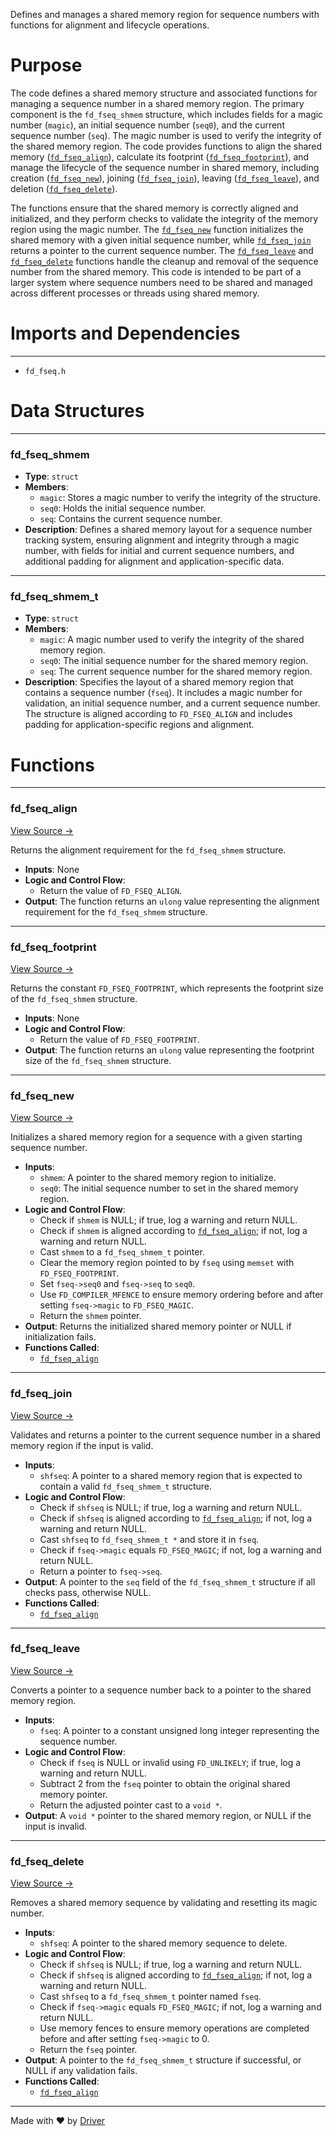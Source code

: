 <!--------------------------------------------------------------------------------->
<!-- IMPORTANT: This file is auto-generated by Driver (https://driver.ai). -------->
<!-- Manual edits may be overwritten on future commits. --------------------------->
<!--------------------------------------------------------------------------------->

Defines and manages a shared memory region for sequence numbers with functions for alignment and lifecycle operations.

# Purpose
The code defines a shared memory structure and associated functions for managing a sequence number in a shared memory region. The primary component is the `fd_fseq_shmem` structure, which includes fields for a magic number (`magic`), an initial sequence number (`seq0`), and the current sequence number (`seq`). The magic number is used to verify the integrity of the shared memory region. The code provides functions to align the shared memory ([`fd_fseq_align`](<#fd_fseq_align>)), calculate its footprint ([`fd_fseq_footprint`](<#fd_fseq_footprint>)), and manage the lifecycle of the sequence number in shared memory, including creation ([`fd_fseq_new`](<#fd_fseq_new>)), joining ([`fd_fseq_join`](<#fd_fseq_join>)), leaving ([`fd_fseq_leave`](<#fd_fseq_leave>)), and deletion ([`fd_fseq_delete`](<#fd_fseq_delete>)).

The functions ensure that the shared memory is correctly aligned and initialized, and they perform checks to validate the integrity of the memory region using the magic number. The [`fd_fseq_new`](<#fd_fseq_new>) function initializes the shared memory with a given initial sequence number, while [`fd_fseq_join`](<#fd_fseq_join>) returns a pointer to the current sequence number. The [`fd_fseq_leave`](<#fd_fseq_leave>) and [`fd_fseq_delete`](<#fd_fseq_delete>) functions handle the cleanup and removal of the sequence number from the shared memory. This code is intended to be part of a larger system where sequence numbers need to be shared and managed across different processes or threads using shared memory.
# Imports and Dependencies

---
- `fd_fseq.h`


# Data Structures

---
### fd\_fseq\_shmem
- **Type**: ``struct``
- **Members**:
    - `magic`: Stores a magic number to verify the integrity of the structure.
    - `seq0`: Holds the initial sequence number.
    - `seq`: Contains the current sequence number.
- **Description**: Defines a shared memory layout for a sequence number tracking system, ensuring alignment and integrity through a magic number, with fields for initial and current sequence numbers, and additional padding for alignment and application-specific data.


---
### fd\_fseq\_shmem\_t
- **Type**: ``struct``
- **Members**:
    - `magic`: A magic number used to verify the integrity of the shared memory region.
    - `seq0`: The initial sequence number for the shared memory region.
    - `seq`: The current sequence number for the shared memory region.
- **Description**: Specifies the layout of a shared memory region that contains a sequence number (`fseq`). It includes a magic number for validation, an initial sequence number, and a current sequence number. The structure is aligned according to `FD_FSEQ_ALIGN` and includes padding for application-specific regions and alignment.


# Functions

---
### fd\_fseq\_align<!-- {{#callable:fd_fseq_align}} -->
[View Source →](<../../../../../src/tango/fseq/fd_fseq.c#L19>)

Returns the alignment requirement for the `fd_fseq_shmem` structure.
- **Inputs**: None
- **Logic and Control Flow**:
    - Return the value of `FD_FSEQ_ALIGN`.
- **Output**: The function returns an `ulong` value representing the alignment requirement for the `fd_fseq_shmem` structure.


---
### fd\_fseq\_footprint<!-- {{#callable:fd_fseq_footprint}} -->
[View Source →](<../../../../../src/tango/fseq/fd_fseq.c#L24>)

Returns the constant `FD_FSEQ_FOOTPRINT`, which represents the footprint size of the `fd_fseq_shmem` structure.
- **Inputs**: None
- **Logic and Control Flow**:
    - Return the value of `FD_FSEQ_FOOTPRINT`.
- **Output**: The function returns an `ulong` value representing the footprint size of the `fd_fseq_shmem` structure.


---
### fd\_fseq\_new<!-- {{#callable:fd_fseq_new}} -->
[View Source →](<../../../../../src/tango/fseq/fd_fseq.c#L29>)

Initializes a shared memory region for a sequence with a given starting sequence number.
- **Inputs**:
    - ``shmem``: A pointer to the shared memory region to initialize.
    - ``seq0``: The initial sequence number to set in the shared memory region.
- **Logic and Control Flow**:
    - Check if `shmem` is NULL; if true, log a warning and return NULL.
    - Check if `shmem` is aligned according to [`fd_fseq_align`](<#fd_fseq_align>); if not, log a warning and return NULL.
    - Cast `shmem` to a `fd_fseq_shmem_t` pointer.
    - Clear the memory region pointed to by `fseq` using `memset` with `FD_FSEQ_FOOTPRINT`.
    - Set `fseq->seq0` and `fseq->seq` to `seq0`.
    - Use `FD_COMPILER_MFENCE` to ensure memory ordering before and after setting `fseq->magic` to `FD_FSEQ_MAGIC`.
    - Return the `shmem` pointer.
- **Output**: Returns the initialized shared memory pointer or NULL if initialization fails.
- **Functions Called**:
    - [`fd_fseq_align`](<#fd_fseq_align>)


---
### fd\_fseq\_join<!-- {{#callable:fd_fseq_join}} -->
[View Source →](<../../../../../src/tango/fseq/fd_fseq.c#L57>)

Validates and returns a pointer to the current sequence number in a shared memory region if the input is valid.
- **Inputs**:
    - `shfseq`: A pointer to a shared memory region that is expected to contain a valid `fd_fseq_shmem_t` structure.
- **Logic and Control Flow**:
    - Check if `shfseq` is NULL; if true, log a warning and return NULL.
    - Check if `shfseq` is aligned according to [`fd_fseq_align`](<#fd_fseq_align>); if not, log a warning and return NULL.
    - Cast `shfseq` to `fd_fseq_shmem_t *` and store it in `fseq`.
    - Check if `fseq->magic` equals `FD_FSEQ_MAGIC`; if not, log a warning and return NULL.
    - Return a pointer to `fseq->seq`.
- **Output**: A pointer to the `seq` field of the `fd_fseq_shmem_t` structure if all checks pass, otherwise NULL.
- **Functions Called**:
    - [`fd_fseq_align`](<#fd_fseq_align>)


---
### fd\_fseq\_leave<!-- {{#callable:fd_fseq_leave}} -->
[View Source →](<../../../../../src/tango/fseq/fd_fseq.c#L80>)

Converts a pointer to a sequence number back to a pointer to the shared memory region.
- **Inputs**:
    - `fseq`: A pointer to a constant unsigned long integer representing the sequence number.
- **Logic and Control Flow**:
    - Check if `fseq` is NULL or invalid using `FD_UNLIKELY`; if true, log a warning and return NULL.
    - Subtract 2 from the `fseq` pointer to obtain the original shared memory pointer.
    - Return the adjusted pointer cast to a `void *`.
- **Output**: A `void *` pointer to the shared memory region, or NULL if the input is invalid.


---
### fd\_fseq\_delete<!-- {{#callable:fd_fseq_delete}} -->
[View Source →](<../../../../../src/tango/fseq/fd_fseq.c#L91>)

Removes a shared memory sequence by validating and resetting its magic number.
- **Inputs**:
    - `shfseq`: A pointer to the shared memory sequence to delete.
- **Logic and Control Flow**:
    - Check if `shfseq` is NULL; if true, log a warning and return NULL.
    - Check if `shfseq` is aligned according to [`fd_fseq_align`](<#fd_fseq_align>); if not, log a warning and return NULL.
    - Cast `shfseq` to a `fd_fseq_shmem_t` pointer named `fseq`.
    - Check if `fseq->magic` equals `FD_FSEQ_MAGIC`; if not, log a warning and return NULL.
    - Use memory fences to ensure memory operations are completed before and after setting `fseq->magic` to 0.
    - Return the `fseq` pointer.
- **Output**: A pointer to the `fd_fseq_shmem_t` structure if successful, or NULL if any validation fails.
- **Functions Called**:
    - [`fd_fseq_align`](<#fd_fseq_align>)



---
Made with ❤️ by [Driver](https://www.driver.ai/)